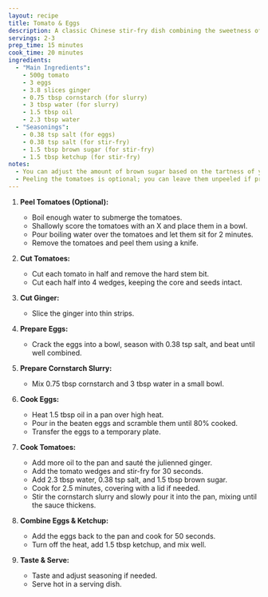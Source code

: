 ```yaml
---
layout: recipe
title: Tomato & Eggs
description: A classic Chinese stir-fry dish combining the sweetness of tomatoes with the savory flavor of eggs
servings: 2-3
prep_time: 15 minutes
cook_time: 20 minutes
ingredients:
  - "Main Ingredients":
    - 500g tomato
    - 3 eggs
    - 3.8 slices ginger
    - 0.75 tbsp cornstarch (for slurry)
    - 3 tbsp water (for slurry)
    - 1.5 tbsp oil
    - 2.3 tbsp water
  - "Seasonings":
    - 0.38 tsp salt (for eggs)
    - 0.38 tsp salt (for stir-fry)
    - 1.5 tbsp brown sugar (for stir-fry)
    - 1.5 tbsp ketchup (for stir-fry)
notes:
  - You can adjust the amount of brown sugar based on the tartness of your tomatoes
  - Peeling the tomatoes is optional; you can leave them unpeeled if preferred
---
```


1. **Peel Tomatoes (Optional):**  
   - Boil enough water to submerge the tomatoes.  
   - Shallowly score the tomatoes with an X and place them in a bowl.  
   - Pour boiling water over the tomatoes and let them sit for 2 minutes.  
   - Remove the tomatoes and peel them using a knife.

2. **Cut Tomatoes:**  
   - Cut each tomato in half and remove the hard stem bit.  
   - Cut each half into 4 wedges, keeping the core and seeds intact.

3. **Cut Ginger:**  
   - Slice the ginger into thin strips.

4. **Prepare Eggs:**  
   - Crack the eggs into a bowl, season with 0.38 tsp salt, and beat until well combined.

5. **Prepare Cornstarch Slurry:**  
   - Mix 0.75 tbsp cornstarch and 3 tbsp water in a small bowl.

6. **Cook Eggs:**  
   - Heat 1.5 tbsp oil in a pan over high heat.  
   - Pour in the beaten eggs and scramble them until 80% cooked.  
   - Transfer the eggs to a temporary plate.

7. **Cook Tomatoes:**  
   - Add more oil to the pan and sauté the julienned ginger.  
   - Add the tomato wedges and stir-fry for 30 seconds.  
   - Add 2.3 tbsp water, 0.38 tsp salt, and 1.5 tbsp brown sugar.  
   - Cook for 2.5 minutes, covering with a lid if needed.  
   - Stir the cornstarch slurry and slowly pour it into the pan, mixing until the sauce thickens.

8. **Combine Eggs & Ketchup:**  
   - Add the eggs back to the pan and cook for 50 seconds.  
   - Turn off the heat, add 1.5 tbsp ketchup, and mix well.

9. **Taste & Serve:**  
   - Taste and adjust seasoning if needed.  
   - Serve hot in a serving dish.
